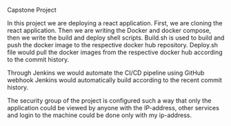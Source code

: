 Capstone Project

In this project we are deploying a react application. First, we are cloning the react application. Then we are writing the Docker and docker compose, then we write the build and deploy shell scripts. Build.sh is used to build and push the docker image to the respective docker hub repository. Deploy.sh file would pull the docker images from the respective docker hub according to the commit history.

Through Jenkins we would automate the CI/CD pipeline using GitHub webhook Jenkins would automatically build according to the recent commit history.

The security group of the project is configured such a way that only the application could be viewed by anyone with the IP-address, other services and login to the machine could be done only with my ip-address.
